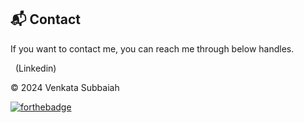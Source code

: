 <h2>📬 Contact</h2>


If you want to contact me, you can reach me through below handles.

&nbsp;&nbsp;(Linkedin)<a href="https://www.linkedin.com/in/subbaiahkv"> </a>

© 2024 Venkata Subbaiah


[![forthebadge](https://forthebadge.com/images/badges/built-with-love.svg)](https://forthebadge.com)
